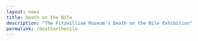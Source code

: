 ```yaml
---
layout: news
title: Death on the Nile
description: "The Fitzwilliam Museum's Death on the Nile Exhibition"
permalink: /deathonthenile
---
```


